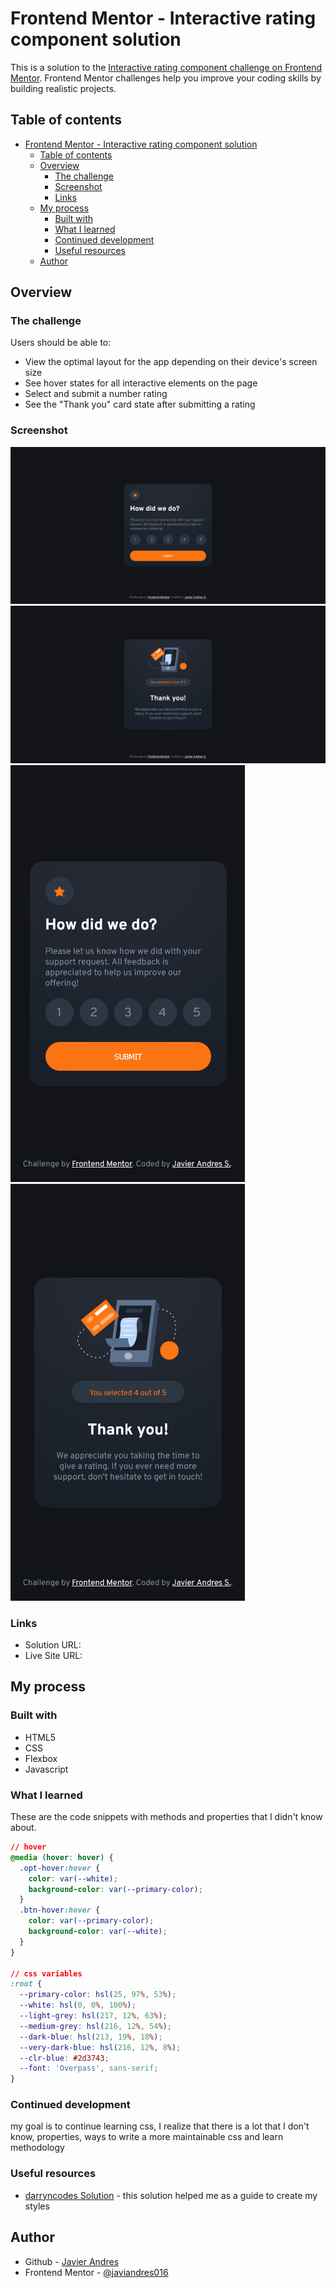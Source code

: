 # Frontend Mentor - Interactive rating component solution

This is a solution to the [Interactive rating component challenge on Frontend Mentor](https://www.frontendmentor.io/challenges/interactive-rating-component-koxpeBUmI). Frontend Mentor challenges help you improve your coding skills by building realistic projects.

## Table of contents

- [Frontend Mentor - Interactive rating component solution](#frontend-mentor---interactive-rating-component-solution)
  - [Table of contents](#table-of-contents)
  - [Overview](#overview)
    - [The challenge](#the-challenge)
    - [Screenshot](#screenshot)
    - [Links](#links)
  - [My process](#my-process)
    - [Built with](#built-with)
    - [What I learned](#what-i-learned)
    - [Continued development](#continued-development)
    - [Useful resources](#useful-resources)
  - [Author](#author)

## Overview

### The challenge

Users should be able to:

- View the optimal layout for the app depending on their device's screen size
- See hover states for all interactive elements on the page
- Select and submit a number rating
- See the "Thank you" card state after submitting a rating

### Screenshot

![screenshots](./screenshots/desktop-preview.png)
![screenshots](./screenshots/thx-desktop-preview.png)
![screenshots](./screenshots/mobile-preview.png)
![screenshots](./screenshots/thx-mobile-preview.png)

### Links

- Solution URL: []()
- Live Site URL: []()

## My process

### Built with

- HTML5
- CSS
- Flexbox
- Javascript

### What I learned

These are the code snippets with methods and properties that I didn't know about.

```css
// hover
@media (hover: hover) {
  .opt-hover:hover {
    color: var(--white);
    background-color: var(--primary-color);
  }
  .btn-hover:hover {
    color: var(--primary-color);
    background-color: var(--white);
  }
}

// css variables
:root {
  --primary-color: hsl(25, 97%, 53%);
  --white: hsl(0, 0%, 100%);
  --light-grey: hsl(217, 12%, 63%);
  --medium-grey: hsl(216, 12%, 54%);
  --dark-blue: hsl(213, 19%, 18%);
  --very-dark-blue: hsl(216, 12%, 8%);
  --clr-blue: #2d3743;
  --font: 'Overpass', sans-serif;
}
```

### Continued development

my goal is to continue learning css, I realize that there is a lot that I don't know, properties, ways to write a more maintainable css and learn methodology

### Useful resources

- [darryncodes Solution](https://darryncodes.github.io/interactive-rating-component/) - this solution helped me as a guide to create my styles

## Author

- Github - [Javier Andres](https://github.com/javiandres016)
- Frontend Mentor - [@javiandres016](https://www.frontendmentor.io/profile/javiandres016)
